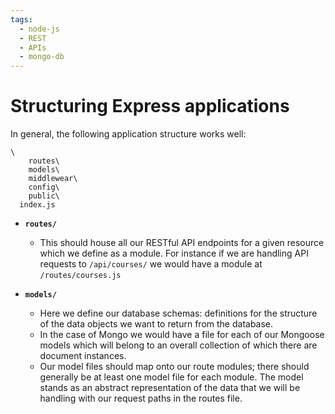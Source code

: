 ```yaml
---
tags:
  - node-js
  - REST
  - APIs
  - mongo-db
---
```


# Structuring Express applications

In general, the following application structure works well:

```
\
    routes\
    models\
    middlewear\
    config\
    public\
  index.js

```

- **`routes/`**

  - This should house all our RESTful API endpoints for a given resource which
    we define as a module. For instance if we are handling API requests to
    `/api/courses/` we would have a module at `/routes/courses.js`

- **`models/`**
  - Here we define our database schemas: definitions for the structure of the
    data objects we want to return from the database.
  - In the case of Mongo we would have a file for each of our Mongoose models
    which will belong to an overall collection of which there are document
    instances.
  - Our model files should map onto our route modules; there should generally be
    at least one model file for each module. The model stands as an abstract
    representation of the data that we will be handling with our request paths
    in the routes file.
